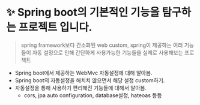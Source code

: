 # ✨ Spring boot의 기본적인 기능을 탐구하는 프로젝트 입니다.

> spring framework보다 간소화된 web custom, spring이 제공하는 여러 기능들이 자동 설정으로 인해 간단하게 사용가능한 기능들을 실제로 사용해보는 프로젝트

- Spring boot에서 제공하는 WebMvc 자동설정에 대해 알아봄.
- Spring boot의 자동설정을 해치치 않으면서 해당 설정 custom하기.
- 자동설정을 통해 사용하기 편리해진 기능들에 대해서 알아봄.
  - cors, jpa auto configuration, database설정, hateoas 등등 

